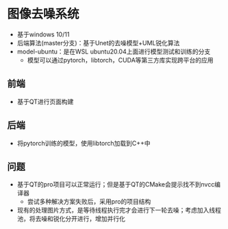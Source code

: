 # 图像去噪系统
- 基于windows 10/11
- 后端算法(master分支)：基于Unet的去噪模型+UML锐化算法
- model-ubuntu：是在WSL ubuntu20.04上面进行模型测试和训练的分支
  - 模型可以通过pytorch，libtorch，CUDA等第三方库实现跨平台的应用

## 前端
- 基于QT进行页面构建

## 后端
- 将pytorch训练的模型，使用libtorch加载到C++中

## 问题
- 基于QT的pro项目可以正常运行；但是基于QT的CMake会提示找不到nvcc编译器
  - 尝试多种解决方案失败后，采用pro的项目结构
- 现有的处理图片方式，是等待线程执行完才会进行下一轮去噪；考虑加入线程池，将去噪和锐化分开进行，增加并行化
  
